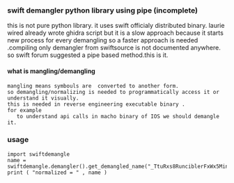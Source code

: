 ### swift demangler python library using pipe (incomplete)

this is not pure python library. it uses swift officialy distributed binary.
laurie wired already wrote ghidra script but it is a slow approach because it starts new process for every demangling
so a faster approach is needed .compiling only demangler from swiftsource is not documented anywhere.
so swift forum suggested a pipe based method.this is it.


#### what is mangling/demangling
```
mangling means symbouls are  converted to another form.
so demangling/normalizing is needed to programmatically access it or  understand it visually.
this is needed in reverse engineering executable binary .
for example 
   to understand api calls in macho binary of IOS we should demangle it.
```

### usage
```
import swiftdemangle
name = swiftdemangle.demangler().get_demangled_name("_TtuRxs8RunciblerFxWx5Mince6Quince_")
print ( "normalized = " , name )
```




